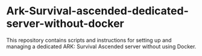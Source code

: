 # Ark-Survival-ascended-dedicated-server-without-docker
This repository contains scripts and instructions for setting up and managing a dedicated ARK: Survival Ascended server without using Docker.
